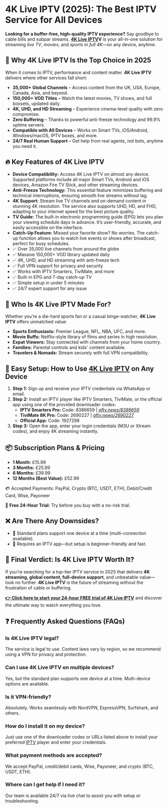 

<h1>4K Live IPTV (2025): The Best IPTV Service for All Devices</h1>

<p><strong>Looking for a buffer-free, high-quality IPTV experience?</strong> Say goodbye to cable bills and subpar streams. <strong><a href="https://best4kliveiptv.com">4K Live IPTV</a>V</strong> is your all-in-one solution for streaming <em>live TV</em>, <em>movies</em>, and <em>sports in full 4K</em>—on any device, anytime.</p>

<h2>🌟 Why 4K Live IPTV Is the Top Choice in 2025</h2>

<p>When it comes to IPTV, performance and content matter. <strong>4K Live IPTV</strong> delivers where other services fall short:</p>

<ul>
  <li><strong>35,000+ Global Channels</strong> – Access content from the UK, USA, Europe, Canada, Asia, and beyond.</li>
  <li><strong>150,000+ VOD Titles</strong> – Watch the latest movies, TV shows, and full boxsets, updated daily.</li>
  <li><strong>4K, UHD, and HD Streaming</strong> – Experience cinema-level quality with zero compromise.</li>
  <li><strong>Zero Buffering</strong> – Thanks to powerful anti-freeze technology and 99.9% uptime servers.</li>
  <li><strong>Compatible with All Devices</strong> – Works on Smart TVs, iOS/Android, Windows/macOS, IPTV boxes, and more.</li>
  <li><strong>24/7 Real Human Support</strong> – Get help from real agents, not bots, anytime you need it.</li>
</ul>

<h2>🔥 Key Features of 4K Live IPTV</h2>

<ul>
  <li><strong>Device Compatibility:</strong> Access 4K Live IPTV on almost any device. Supported platforms include all major Smart TVs, Android and iOS devices, Amazon Fire TV Stick, and other streaming devices.</li>
  <li><strong>Anti-Freeze Technology:</strong> This essential feature minimizes buffering and technical interruptions, ensuring smooth live streams without lag.</li>
  <li><strong>4K Support:</strong> Stream live TV channels and on-demand content in stunning 4K resolution. The service also supports UHD, HD, and FHD, adapting to your internet speed for the best picture quality.</li>
  <li><strong>TV Guide:</strong> The built-in electronic programming guide (EPG) lets you plan your viewing schedule days in advance. It’s user-friendly, accurate, and easily accessible on the interface.</li>
  <li><strong>Catch-Up Feature:</strong> Missed your favorite show? No worries. The catch-up function allows you to watch live events or shows after broadcast, perfect for busy schedules.</li>
  <li>✅ Over 35,000 live channels from around the globe</li>
  <li>✅ Massive 150,000+ VOD library updated daily</li>
  <li>✅ 4K, UHD, and HD streaming with anti-freeze tech</li>
  <li>✅ Full VPN support for privacy and security</li>
  <li>✅ Works with IPTV Smarters, TiviMate, and more</li>
  <li>✅ Built-in EPG and 7-day catch-up TV</li>
  <li>✅ Simple setup in under 5 minutes</li>
  <li>✅ 24/7 expert support for any issue</li>
</ul>

<h2>🎯 Who Is 4K Live IPTV Made For?</h2>

<p>Whether you’re a die-hard sports fan or a casual binge-watcher, <strong>4K Live IPTV</strong> offers unmatched value:</p>

<ul>
  <li><strong>Sports Enthusiasts:</strong> Premier League, NFL, NBA, UFC, and more.</li>
  <li><strong>Movie Buffs:</strong> Netflix-style library of films and series in high resolution.</li>
  <li><strong>Expat Viewers:</strong> Stay connected with channels from your home country.</li>
  <li><strong>Families:</strong> Parental controls and kids’ content available.</li>
  <li><strong>Travelers & Nomads:</strong> Stream securely with full VPN compatibility.</li>
</ul>

<h2>🔧 Easy Setup: How to Use <a href="https://best4kliveiptv.com">4K Live IPTV</a> on Any Device</h2>

<ol>
  <li><strong>Step 1:</strong> Sign up and receive your IPTV credentials via WhatsApp or email.</li>
  <li><strong>Step 2:</strong> Install an IPTV player like IPTV Smarters, TiviMate, or the official app using one of the provided downloader codes:
    <ul>
      <li><strong>IPTV Smarters Pro:</strong> Code: 8386659 | <em><a href="https://aftv.news/8386659" target="_blank" rel="nofollow noopener noreferrer">aftv.news/8386659</a></em></li>
      <li><strong>TiviMate 8K Pro:</strong> Code: 2690227 | <em><a href="https://aftv.news/2690227" target="_blank" rel="nofollow noopener noreferrer">aftv.news/2690227</a></em></li>
      <li><strong>Official App:</strong> Code: 1927298</li>
    </ul>
  </li>
  <li><strong>Step 3:</strong> Open the app, enter your login credentials (M3U or Xtream codes), and enjoy 4K streaming instantly.</li>
</ol>

<h2>📦 Subscription Plans & Pricing</h2>

<ul>
  <li><strong>1 Month:</strong> £15.99</li>
  <li><strong>3 Months:</strong> £25.99</li>
  <li><strong>6 Months:</strong> £39.99</li>
  <li><strong>12 Months (Best Value):</strong> £52.99</li>
</ul>

<p>💳 Accepted Payments: PayPal, Crypto (BTC, USDT, ETH), Debit/Credit Card, Wise, Payoneer</p>

<p>🎁 <strong>Free 24-Hour Trial:</strong> Try before you buy with a no-risk trial.</p>

<h2>❌ Are There Any Downsides?</h2>

<ul>
  <li>🔸 Standard plans support one device at a time (multi-connection available).</li>
  <li>🔸 Requires an IPTV app—but setup is beginner-friendly and fast.</li>
</ul>

<h2>🏁 Final Verdict: Is 4K Live IPTV Worth It?</h2>

<p>If you're searching for a top-tier IPTV service in 2025 that delivers <strong>4K streaming, global content, full-device support</strong>, and unbeatable value—look no further. <strong>4K Live IPTV</strong> is the future of streaming without the frustration of cable or buffering.</p>

<p><strong><a href="https://best4kliveiptv.com/uk" target="_blank" rel="dofollow noopener noreferrer">👉 Click here to start your 24-hour FREE trial of 4K Live IPTV</a></strong> and discover the ultimate way to watch everything you love.</p>

<h2>❓ Frequently Asked Questions (FAQs)</h2>

<h3>Is 4K Live IPTV legal?</h3>
<p>The service is legal to use. Content laws vary by region, so we recommend using a VPN for privacy and protection.</p>

<h3>Can I use 4K Live IPTV on multiple devices?</h3>
<p>Yes, but the standard plan supports one device at a time. Multi-device options are available.</p>

<h3>Is it VPN-friendly?</h3>
<p>Absolutely. Works seamlessly with NordVPN, ExpressVPN, Surfshark, and others.</p>

<h3>How do I install it on my device?</h3>
<p>Just use one of the downloader codes or URLs listed above to install your preferred <a href="https://best4kliveiptv.com/uk">IPTV</a> player and enter your credentials.</p>

<h3>What payment methods are accepted?</h3>
<p>We accept PayPal, credit/debit cards, Wise, Payoneer, and crypto (BTC, USDT, ETH).</p>

<h3>Where can I get help if I need it?</h3>
<p>Our team is available 24/7 via live chat to assist you with setup or troubleshooting.</p>

</body>
</html>
